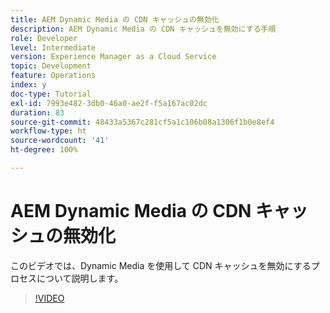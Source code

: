 ```yaml
---
title: AEM Dynamic Media の CDN キャッシュの無効化
description: AEM Dynamic Media の CDN キャッシュを無効にする手順
role: Developer
level: Intermediate
version: Experience Manager as a Cloud Service
topic: Development
feature: Operations
index: y
doc-type: Tutorial
exl-id: 7993e482-3db0-46a0-ae2f-f5a167ac02dc
duration: 83
source-git-commit: 48433a5367c281cf5a1c106b08a1306f1b0e8ef4
workflow-type: ht
source-wordcount: '41'
ht-degree: 100%

---
```


# AEM Dynamic Media の CDN キャッシュの無効化

このビデオでは、Dynamic Media を使用して CDN キャッシュを無効にするプロセスについて説明します。

>[!VIDEO](https://video.tv.adobe.com/v/3418636?quality=12&learn=on&captions=jpn)
